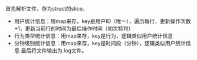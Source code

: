 首先解析文件，存为struct的slice。
- 用户统计信息：用map来存，key是用户ID（唯一），遍历每行，更新操作次数+1，更新当前行的时间为最后操作时间（初次特判）
- 行为类型统计信息：用map来存，key是行为，逻辑类似用户统计信息
- 分钟级别统计信息：用map来存，key是时间段（分钟），逻辑类似用户统计信息
最后将文件输出为.log文件。